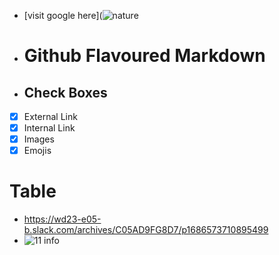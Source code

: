 - [visit google here](![nature](https://github.com/SadhanaSingh007/authoring/assets/136314752/c0a34427-e073-4a91-b60d-ef0a427ea09b)
- # Github Flavoured Markdown 
- ## Check Boxes 
- [x] External Link
- [x] Internal Link
- [x] Images
- [x] Emojis
# Table
- https://wd23-e05-b.slack.com/archives/C05AD9FG8D7/p1686573710895499
- ![11 info](./images)



